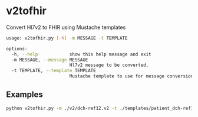 # v2tofhir
Convert Hl7v2 to FHIR using Mustache templates

```sh
usage: v2tofhir.py [-h] -m MESSAGE -t TEMPLATE

options:
  -h, --help            show this help message and exit
  -m MESSAGE, --message MESSAGE
                        Hl7v2 message to be converted.
  -t TEMPLATE, --template TEMPLATE
                        Mustache template to use for message conversion.
```

## Examples

```sh
python v2tofhir.py -m ./v2/dch-ref12.v2 -t ./templates/patient_dch-ref12.mustache > fhir/patient_dch-ref12.json
```